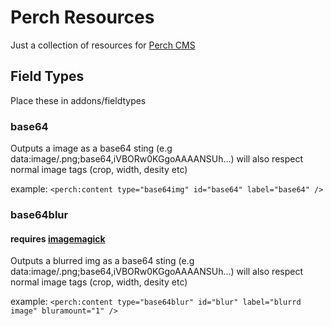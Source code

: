 # Perch Resources

Just a collection of resources for [Perch CMS](https://grabaperch.com/ "Perch")

## Field Types

Place these in addons/fieldtypes

### base64

Outputs a image as a base64 sting (e.g data:image/.png;base64,iVBORw0KGgoAAAANSUh...) will also respect normal image tags (crop, width, desity etc)

example:
    `<perch:content type="base64img" id="base64" label="base64" />`


### base64blur

#### requires [imagemagick](http://www.imagemagick.org/)

Outputs a blurred img as a base64 sting (e.g data:image/.png;base64,iVBORw0KGgoAAAANSUh...) will also respect normal image tags (crop, width, desity etc)

example:
    `<perch:content type="base64blur" id="blur" label="blurrd image" bluramount="1" />`


